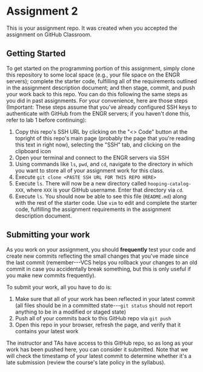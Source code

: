 # Assignment 2
This is your assignment repo. It was created when you accepted the assignment on GitHub Classroom.

## Getting Started
To get started on the programming portion of this assignment, simply clone this repository to some local space (e.g., your file space on the ENGR servers); complete the starter code, fulfilling all of the requirements outlined in the assignment description document; and then stage, commit, and push your work back to this repo. You can do this following the same steps as you did in past assignments. For your convenience, here are those steps (Important: These steps assume that you've already configured SSH keys to authenticate with GitHub from the ENGR servers; if you haven't done this, refer to lab 1 before continuing):

1. Copy this repo's SSH URL by clicking on the "<> Code" button at the topright of this repo's main page (probably the page that you're reading this text in right now), selecting the "SSH" tab, and clicking on the clipboard icon
2. Open your terminal and connect to the ENGR servers via SSH
3. Using commands like `ls`, `pwd`, and `cd`, navigate to the directory in which you want to store all of your assignment work for this class.
4. Execute `git clone <PASTE SSH URL FOR THIS REPO HERE>`
5. Execute `ls`. There will now be a new directory called `hooping-catalog-XXX`, where `XXX` is your GitHub username. Enter that directory via `cd`.
6. Execute `ls`. You should now be able to see this file (`README.md`) along with the rest of the starter code. Use `vim` to edit and complete the starter code, fulfilling the assignment requirements in the assignment description document.

## Submitting your work
As you work on your assignment, you should **frequently** test your code and create new commits reflecting the small changes that you've made since the last commit (remember---VCS helps you rollback your changes to an old commit in case you accidentally break something, but this is only useful if you make new commits frequently).

To submit your work, all you have to do is:
1. Make sure that all of your work has been reflected in your latest commit (all files should be in a committed state---`git status` should not report anything to be in a modified or staged state)
2. Push all of your commits back to this GitHub repo via `git push`
3. Open this repo in your browser, refresh the page, and verify that it contains your latest work

The instructor and TAs have access to this GitHub repo, so as long as your work has been pushed here, you can consider it submitted. Note that we will check the timestamp of your latest commit to determine whether it's a late submission (review the course's late policy in the syllabus).
